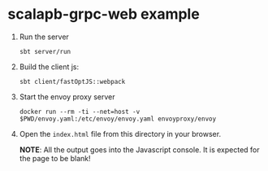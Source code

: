 # scalapb-grpc-web example

1. Run the server

   ```
   sbt server/run
   ```

2. Build the client js:

   ```
   sbt client/fastOptJS::webpack
   ```

3. Start the envoy proxy server

   ```
   docker run --rm -ti --net=host -v $PWD/envoy.yaml:/etc/envoy/envoy.yaml envoyproxy/envoy
   ```

4. Open the `index.html` file from this directory in your browser.

   **NOTE**: All the output goes into the Javascript console. It is expected for the
   page to be blank!
